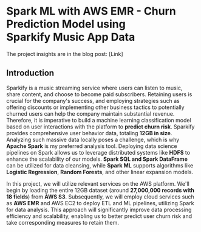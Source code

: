 # Spark ML with AWS EMR - Churn Prediction Model using Sparkify Music App Data

The project insights are in the blog post: [Link]

## Introduction
Sparkify is a music streaming service where users can listen to music, share content, and choose to become paid subscribers. Retaining users is crucial for the company's success, and employing strategies such as offering discounts or implementing other business tactics to potentially churned users can help the company maintain substantial revenue. Therefore, it is imperative to build a machine learning classification model based on user interactions with the platform to **predict churn risk**. Sparkify provides comprehensive user behavior data, totaling **12GB in size**. Analyzing such massive data locally poses a challenge, which is why **Apache Spark** is my preferred analysis tool. Deploying data science pipelines on Spark allows us to leverage distributed systems like **HDFS** to enhance the scalability of our models. **Spark SQL and Spark DataFrame** can be utilized for data cleansing, while **Spark ML** supports algorithms like **Logistic Regression**, **Random Forests**, and other linear expansion models.

In this project, we will utilize relevant services on the AWS platform. We'll begin by loading the entire 12GB dataset (around **27,000,000 records with 18 fields**) from **AWS S3**. Subsequently, we will employ cloud services such as **AWS EMR** and AWS EC2 to deploy ETL and ML pipelines, utilizing Spark for data analysis. This approach will significantly improve data processing efficiency and scalability, enabling us to better predict user churn risk and take corresponding measures to retain them.
